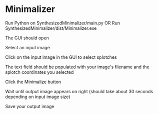 # Minimalizer
Run Python on SynthesizedMinimalizer/main.py   OR   Run SynthesizedMinimalizer/dist/Minimalizer.exe

The GUI should open

Select an input image

Click on the input image in the GUI to select splotches

The text field should be populated with your image's filename and the splotch coordinates you selected

Click the Minimalize button

Wait until output image appears on right (should take about 30 seconds depending on input image size)

Save your output image
